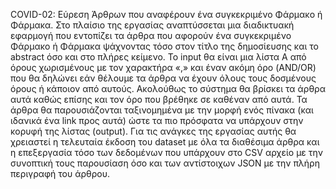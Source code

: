 COVID-02: Εύρεση Άρθρων που αναφέρουν ένα συγκεκριμένο Φάρμακο ή Φάρμακα. 
Στο πλαίσιο της εργασίας αναπτύσσεται μια διαδικτυακή εφαρμογή που εντοπίζει τα άρθρα που αφορούν ένα συγκεκριμένο Φάρμακο ή Φάρμακα ψάχνοντας τόσο στον τίτλο της δημοσίευσης και το abstract όσο και στο πλήρες κείμενο. Το input θα είναι μια λίστα Α από όρους χωρισμένους με τον χαρακτήρα «,» και έναν ακόμη όρο (AND/OR) που θα δηλώνει εάν θέλουμε τα άρθρα να έχουν όλους τους δοσμένους όρους ή κάποιον από αυτούς. Ακολούθως το σύστημα θα βρίσκει τα άρθρα αυτά καθώς επίσης και τον όρο που βρέθηκε σε καθέναν από αυτά.
Τα άρθρα θα παρουσιάζονται ταξινομημένα με την μορφή ενός πίνακα (και ιδανικά ένα link προς αυτά) ώστε τα πιο πρόσφατα να υπάρχουν στην κορυφή της λίστας (output).
Για τις ανάγκες της εργασίας αυτής θα χρειαστεί η τελευταία έκδοση του dataset με όλα τα διαθέσιμα άρθρα και η επεξεργασία τόσο των δεδομένων που υπάρχουν στο CSV αρχείο με την συνοπτική τους παρουσίαση όσο και των αντίστοιχων JSON με την πλήρη περιγραφή του άρθρου.
